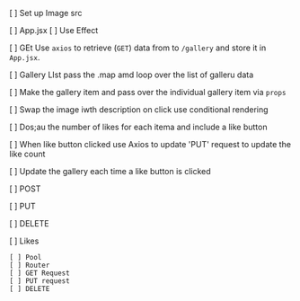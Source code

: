 [ ] Set up Image src


[ ] App.jsx
[ ] Use Effect

[ ] GEt
    Use `axios` to retrieve (`GET`) data from to `/gallery` and store it in `App.jsx`.

[ ] Gallery LIst pass the .map amd loop over the list of galleru data

[ ] Make the gallery item and pass over the individual gallery item via `props`

[ ]
Swap the image iwth description on click use conditional rendering 

[ ] Dos;au the number of likes for each itema and include a like button

[ ] When like button clicked use Axios to update 'PUT' request to update the like count 

[ ] Update the gallery each time a like button is clicked 


[ ] POST

[ ] PUT

[ ] DELETE 


[ ] Likes 



    [ ] Pool
    [ ] Router
    [ ] GET Request
    [ ] PUT request
    [ ] DELETE 

